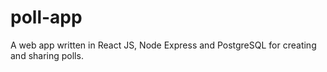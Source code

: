 # poll-app
A web app written in React JS, Node Express and PostgreSQL for creating and sharing polls.
